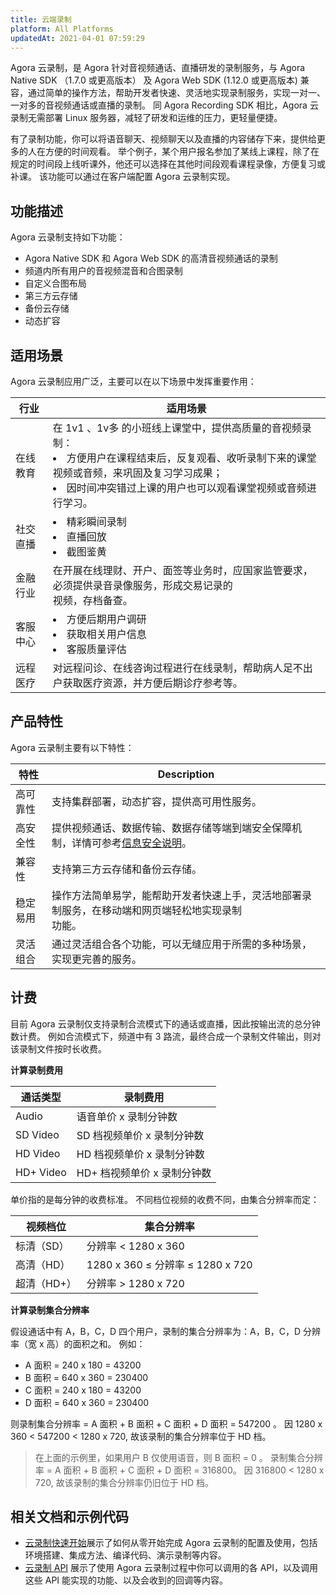 ```yaml
---
title: 云端录制
platform: All Platforms
updatedAt: 2021-04-01 07:59:29
---
```

Agora 云录制，是 Agora 针对音视频通话、直播研发的录制服务，与 Agora Native SDK （1.7.0 或更高版本） 及 Agora Web SDK (1.12.0 或更高版本) 兼容，通过简单的操作方法，帮助开发者快速、灵活地实现录制服务，实现一对一、一对多的音视频通话或直播的录制。 同 Agora Recording SDK 相比，Agora 云录制无需部署 Linux 服务器，减轻了研发和运维的压力，更轻量便捷。

有了录制功能，你可以将语音聊天、视频聊天以及直播的内容储存下来，提供给更多的人在方便的时间观看。 举个例子，某个用户报名参加了某线上课程，除了在规定的时间段上线听课外，他还可以选择在其他时间段观看课程录像，方便复习或补课。 该功能可以通过在客户端配置 Agora 云录制实现。

## 功能描述

Agora 云录制支持如下功能：

- Agora Native SDK 和 Agora Web SDK 的高清音视频通话的录制
- 频道内所有用户的音视频混音和合图录制
- 自定义合图布局
- 第三方云存储
- 备份云存储
- 动态扩容

## 适用场景

Agora 云录制应用广泛，主要可以在以下场景中发挥重要作用：

| 行业 | 适用场景 |
| -------- | ------------------------------------------------------------ |
| 在线教育 | 在 1v1 、1v多 的小班线上课堂中，提供高质量的音视频录制：<li>方便用户在课程结束后，反复观看、收听录制下来的课堂视频或音频，来巩固及复习学习成果；<li>因时间冲突错过上课的用户也可以观看课堂视频或音频进行学习。 |
| 社交直播 | <li>精彩瞬间录制<li>直播回放<li>截图鉴黄 |
| 金融行业 | 在开展在线理财、开户、面签等业务时，应国家监管要求，必须提供录音录像服务，形成交易记录的<br>视频，存档备查。 |
| 客服中心 | <li>方便后期用户调研<li>获取相关用户信息<li>客服质量评估 |
| 远程医疗 | 对远程问诊、在线咨询过程进行在线录制，帮助病人足不出户获取医疗资源，并方便后期诊疗参考等。 |

## 产品特性

Agora 云录制主要有以下特性：

| 特性 | Description |
| -------- | ------------------------------------------------------------ |
| 高可靠性 | 支持集群部署，动态扩容，提供高可用性服务。 |
| 高安全性 | 提供视频通话、数据传输、数据存储等端到端安全保障机制，详情可参考[信息安全说明](https://docs.agora.io/cn/Agora%20Platform/security)。 |
| 兼容性 | 支持第三方云存储和备份云存储。 |
| 稳定易用 | 操作方法简单易学，能帮助开发者快速上手，灵活地部署录制服务，在移动端和网页端轻松地实现录制<br>功能。 |
| 灵活组合 | 通过灵活组合各个功能，可以无缝应用于所需的多种场景，实现更完善的服务。 |

## 计费

目前 Agora 云录制仅支持录制合流模式下的通话或直播，因此按输出流的总分钟数计费。 例如合流模式下，频道中有 3 路流，最终合成一个录制文件输出，则对该录制文件按时长收费。

**计算录制费用**

| 通话类型 | 录制费用 |
| --------- | --------------------------- |
| Audio | 语音单价 x 录制分钟数 |
| SD Video | SD 档视频单价 x 录制分钟数 |
| HD Video | HD 档视频单价 x 录制分钟数 |
| HD+ Video | HD+ 档视频单价 x 录制分钟数 |

单价指的是每分钟的收费标准。 不同档位视频的收费不同，由集合分辨率而定：

| 视频档位 | 集合分辨率 |
| ----------- | -------------------------------- |
| 标清（SD） | 分辨率 < 1280 x 360 |
| 高清（HD） | 1280 x 360 ≤ 分辨率 ≤ 1280 x 720 |
| 超清（HD+） | 分辨率 > 1280 x 720 |

**计算录制集合分辨率**

假设通话中有 A，B，C，D 四个用户，录制的集合分辨率为：A，B，C，D 分辨率（宽 x 高）的面积之和。 例如：

- A 面积 = 240 x 180 = 43200
- B 面积 = 640 x 360 = 230400
- C 面积 = 240 x 180 = 43200
- D 面积 = 640 x 360 = 230400

则录制集合分辨率 = A 面积 + B 面积 + C 面积 + D 面积 = 547200 。 因 1280 x 360 < 547200 < 1280 x 720, 故该录制的集合分辨率位于 HD 档。

> 在上面的示例里，如果用户 B 仅使用语音，则 B 面积 = 0 。 录制集合分辨率 = A 面积 + B 面积 + C 面积 + D 面积 = 316800。 因 316800 < 1280 x 720, 故该录制的集合分辨率仍旧位于 HD 档。

## 相关文档和示例代码

- [云录制快速开始](https://docs.agora.io/cn/Quickstart%20Guide/cloud_recording)展示了如何从零开始完成 Agora 云录制的配置及使用，包括环境搭建、集成方法、编译代码、演示录制等内容。
- [云录制 API](https://docs.agora.io/cn/API%20Reference/cloud_recording_api) 展示了使用 Agora 云录制过程中你可以调用的各 API，以及调用这些 API 能实现的功能、以及会收到的回调等内容。






